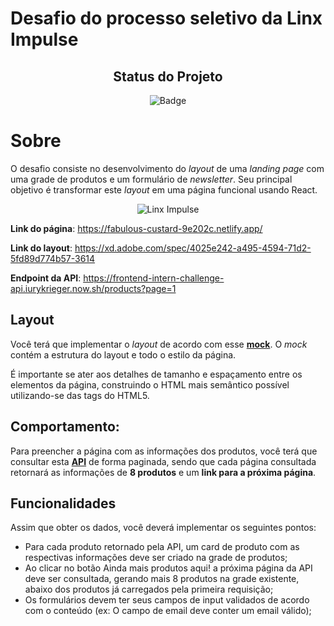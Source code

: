 # Desafio do processo seletivo da Linx Impulse

<div id="inicio" align=center>
<h2><strong>Status do Projeto</strong></h2>

![Badge](https://img.shields.io/website?down_message=em%20andamento&label=STATUS&style=for-the-badge&up_message=conclu%C3%ADdo&url=https%3A%2F%2Fytallobruno.github.io%2FProjetoFinalModulo2%2F)

</div>

# **Sobre**

O desafio consiste no desenvolvimento do _layout_ de uma _landing page_ com uma grade de produtos e um formulário de _newsletter_. Seu principal objetivo é transformar este _layout_ em uma página funcional usando React.

<p align="center">
    <img src= "./src/assets/linx-impulse.gif" alt="Linx Impulse">
</p>

**Link do página**: https://fabulous-custard-9e202c.netlify.app/

**Link do layout**: https://xd.adobe.com/spec/4025e242-a495-4594-71d2-5fd89d774b57-3614

**Endpoint da API**: https://frontend-intern-challenge-api.iurykrieger.now.sh/products?page=1

## **Layout**

Você terá que implementar o _layout_ de acordo com esse **[mock](https://xd.adobe.com/spec/4025e242-a495-4594-71d2-5fd89d774b57-3614)**. O _mock_ contém a estrutura do layout e todo o estilo da página.

É importante se ater aos detalhes de tamanho e espaçamento entre os elementos da página, construindo o HTML mais semântico possível utilizando-se das tags do HTML5.

## **Comportamento**:

Para preencher a página com as informações dos produtos, você terá que consultar esta **[API](https://frontend-intern-challenge-api.iurykrieger.now.sh/products?page=1)** de forma paginada, sendo que cada página consultada retornará as informações de **8 produtos** e um **link para a próxima página**.

## **Funcionalidades**

Assim que obter os dados, você deverá implementar os seguintes pontos:

- Para cada produto retornado pela API, um card de produto com as respectivas
  informações deve ser criado na grade de produtos;
- Ao clicar no botão Ainda mais produtos aqui! a próxima página da API deve ser
  consultada, gerando mais 8 produtos na grade existente, abaixo dos produtos já
  carregados pela primeira requisição;
- Os formulários devem ter seus campos de input validados de acordo com o
  conteúdo (ex: O campo de email deve conter um email válido);

<br>
